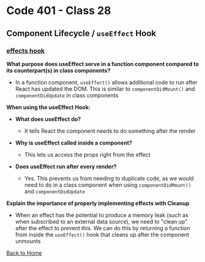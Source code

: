# Code 401 - Class 28

## Component Lifecycle / `useEffect` Hook

### [effects hook](https://reactjs.org/docs/hooks-effect.html)

**What purpose does useEffect serve in a function component compared to its counterpart(s) in class components?**

- In a function component, `useEffect()` allows additional code to run after React has updated the DOM. This is similar to `componentDidMount()` and `componentDidUpdate` in class components

**When using the useEffect Hook:**

- **What does useEffect do?**
  - It tells React the component needs to do something after the render

- **Why is useEffect called inside a component?**
  - This lets us access the props right from the effect

- **Does useEffect run after every render?**
  - Yes. This prevents us from needing to duplicate code, as we would need to do in a class component when using `componentDidMount()` and `componentDidUpdate`

**Explain the importance of properly implementing effects with Cleanup**

- When an effect has the potential to produce a memory leak (such as when subscribed to an external data source), we need to "clean up" after the effect to prevent this. We can do this by returning a function from inside the `useEffect()` hook that cleans up after the component unmounts

[Back to Home](../README.md)
